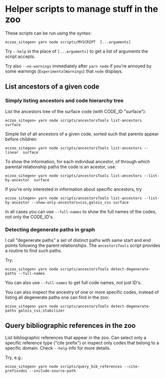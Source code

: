 # Helper scripts to manage stuff in the zoo

These scripts can be run using the syntax:
```
eczoo_sitegen> yarn node scripts/MYSCRIPT  [...arguments]
```

Try `--help` in the place of `[...arguments]` to get a list of arguments
the script accepts.

Try also `--no-warnings` immediately after `yarn node` if you're annoyed by
some warnings (`ExperimentalWarnings`) that `node` displays.


## List ancestors of a given code

### Simply listing ancestors and code hierarchy tree

List the ancestors tree of the surface code (with CODE_ID "surface"):
```
eczoo_sitegen> yarn node scripts/ancestorsTools list-ancestors  surface
```

Simple list of all ancestors of a given code, sorted such that parents
appear before children:
```
eczoo_sitegen> yarn node scripts/ancestorsTools list-ancestors --linear  surface
```

To show the information, for each individual ancestor, of through which parental
relationship paths the code is an acestor, use:
```
eczoo_sitegen> yarn node scripts/ancestorsTools list-ancestors --list-by-ancestor  surface
```
If you're only interested in information about specific ancestors, try
```
eczoo_sitegen> yarn node scripts/ancestorsTools list-ancestors --list-by-ancestor --show-only-ancestors=css,galois_css surface
```

In all cases you can use `--full-names` to show the full names of the codes,
not only the CODE_ID's.

### Detecting degenerate paths in graph

I call "degenerate paths" a set of distinct paths with same start and end points following
the parent relationships.  The `ancestorsTools` script provides a routine to find such
paths.

Try:
```
eczoo_sitegen> yarn node scripts/ancestorsTools detect-degenerate-paths --full-names
```

You can also use `--full-names` to get full code names, not just ID's.

You can also inspect the ancestry of one or more specific codes, instead of listing all
degenerate paths one can find in the zoo:
```
eczoo_sitegen> yarn node scripts/ancestorsTools detect-degenerate-paths galois_css,stabilizer
```

## Query bibliographic references in the zoo

List bibliographic references that appear in the zoo.  Can select only a specific
reference type ("cite prefix") or inspect only codes that belong to a specific
domain.  Check `--help` info for more details.

Try, e.g.:
```
eczoo_sitegen> yarn node scripts/query_bib_references --cite-prefix=doi --include-source-path
```
